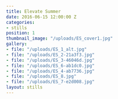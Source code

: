 ```yaml
---
title: Elevate Summer
date: 2016-06-15 12:00:00 Z
categories:
- stills
position: 1
thumbnail_image: "/uploads/ES_cover1.jpg"
gallery:
- file: "/uploads/ES_1_alt.jpg"
- file: "/uploads/ES_2-21a3f3.jpg"
- file: "/uploads/ES_3-46046d.jpg"
- file: "/uploads/ES_6-ab1dc0.jpg"
- file: "/uploads/ES_4-ab7736.jpg"
- file: "/uploads/ES_8.jpg"
- file: "/uploads/ES_7-e2d008.jpg"
layout: stills
---
```


